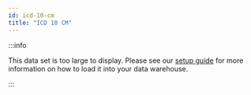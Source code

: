 ```yaml
---
id: icd-10-cm
title: "ICD 10 CM"
---
```


<!-- import { CSVDataTable } from '@site/src/components/CSVDataTable'; -->



:::info

This data set is too large to display.  Please see our [setup guide](/setup/terminology) for more information on how to load it into your data warehouse.

:::
<!-- 
[//]: # (<CSVDataTable csvUrl="https://raw.githubusercontent.com/tuva-health/terminology/main/terminology/terminology__icd_10_cm.csv" />) -->